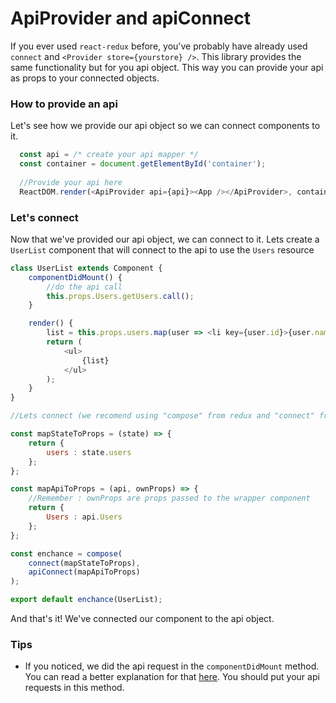 # ApiProvider and apiConnect

If you ever used ``react-redux`` before, you've probably have already used ``connect`` and ``<Provider store={yourstore} />``. This library provides the same functionality but for you api object. This way you can provide your api as props to your connected objects.

### How to provide an api
Let's see how we provide our api object so we can connect components to it.

```js
  const api = /* create your api mapper */
  const container = document.getElementById('container');
  
  //Provide your api here
  ReactDOM.render(<ApiProvider api={api}><App /></ApiProvider>, container); 
``` 
### Let's connect
Now that we've provided our api object, we can connect to it. Lets create a ``UserList`` component that will connect to the api to use the ``Users`` resource

```js
class UserList extends Component {
    componentDidMount() {
        //do the api call
        this.props.Users.getUsers.call();
    }

    render() {
        list = this.props.users.map(user => <li key={user.id}>{user.name}</li>)
        return (
            <ul>
                {list}
            </ul>
        );
    }
}

//Lets connect (we recomend using "compose" from redux and "connect" from react-redux)

const mapStateToProps = (state) => {
    return {
        users : state.users
    };
};

const mapApiToProps = (api, ownProps) => {
    //Remember : ownProps are props passed to the wrapper component
    return {
        Users : api.Users
    };
};

const enchance = compose(
    connect(mapStateToProps),
    apiConnect(mapApiToProps)
);

export default enchance(UserList);
```

And that's it! We've connected our component to the api object. 

### Tips
* If you noticed, we did the api request in the ``componentDidMount`` method. You can read a better explanation for that [here](https://twitter.com/dan_abramov/status/790590733468241920). You should put your api requests in this method.
